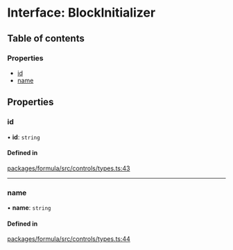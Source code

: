 # Interface: BlockInitializer

## Table of contents

### Properties

- [id](BlockInitializer.md#id)
- [name](BlockInitializer.md#name)

## Properties

### <a id="id" name="id"></a> id

• **id**: `string`

#### Defined in

[packages/formula/src/controls/types.ts:43](https://github.com/mashcard/mashcard/blob/main/packages/formula/src/controls/types.ts#L43)

___

### <a id="name" name="name"></a> name

• **name**: `string`

#### Defined in

[packages/formula/src/controls/types.ts:44](https://github.com/mashcard/mashcard/blob/main/packages/formula/src/controls/types.ts#L44)
